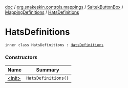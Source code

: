 [doc](../../../../index.md) / [org.snakeskin.controls.mappings](../../../index.md) / [SaitekButtonBox](../../index.md) / [MappingDefinitions](../index.md) / [HatsDefinitions](./index.md)

# HatsDefinitions

`inner class HatsDefinitions : `[`HatsDefinitions`](../../../-i-mapping-definitions/-hats-definitions.md)

### Constructors

| Name | Summary |
|---|---|
| [&lt;init&gt;](-init-.md) | `HatsDefinitions()` |
